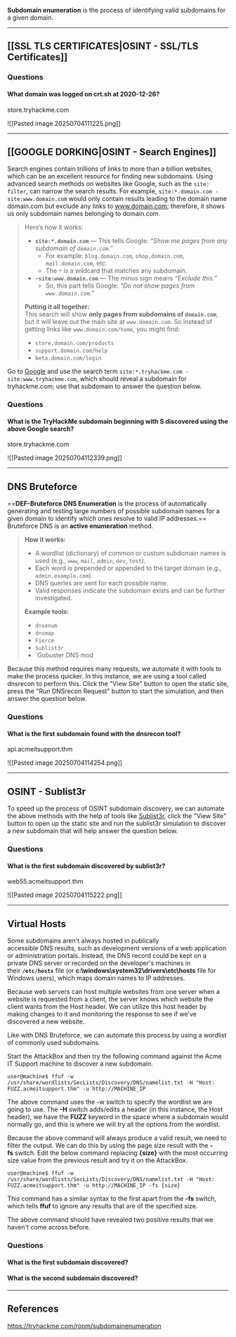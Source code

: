 **Subdomain enumeration** is the process of identifying valid subdomains for a given domain.

---

## [[SSL TLS CERTIFICATES|OSINT - SSL/TLS Certificates]]

### Questions

#### What domain was logged on crt.sh at 2020-12-26?
store.tryhackme.com

![[Pasted image 20250704111225.png]]

---

## [[GOOGLE DORKING|OSINT - Search Engines]]

Search engines contain trillions of links to more than a billion websites, which can be an excellent resource for finding new subdomains. Using advanced search methods on websites like Google, such as the `site: filter`, can narrow the search results. For example, `site:*.domain.com -site:www.domain.com` would only contain results leading to the domain name domain.com but exclude any links to www.domain.com; therefore, it shows us only subdomain names belonging to domain.com.

> Here’s how it works:
> - **`site:*.domain.com`** — This tells Google: _“Show me pages from any subdomain of `domain.com`.”_
>     - For example: `blog.domain.com`, `shop.domain.com`, `mail.domain.com`, etc.
>     - The `*` is a wildcard that matches any subdomain.
> - **`-site:www.domain.com`** — The minus sign means _“Exclude this.”_
>     - So, this part tells Google: _“Do not show pages from `www.domain.com`.”_
> 
> **Putting it all together:**  
> This search will show **only pages from subdomains of `domain.com`**, but it will leave out the main site at `www.domain.com`.
> So instead of getting links like `www.domain.com/home`, you might find:
> - `store.domain.com/products`
> - `support.domain.com/help`
> - `beta.domain.com/login`

Go to [Google](https://tryhackme.com/room/google.com) and use the search term `site:*.tryhackme.com -site:www.tryhackme.com`, which should reveal a subdomain for tryhackme.com; use that subdomain to answer the question below.

### Questions

#### What is the TryHackMe subdomain beginning with **S** discovered using the above Google search?
store.tryhackme.com

![[Pasted image 20250704112339.png]]

---

## DNS Bruteforce

==**DEF-Bruteforce DNS Enumeration** is the process of automatically generating and testing large numbers of possible subdomain names for a given domain to identify which ones resolve to valid IP addresses.== Bruteforce DNS is an **active enumeration** method.

> **How it works:**
> - A wordlist (dictionary) of common or custom subdomain names is used (e.g., `www`, `mail`, `admin`, `dev`, `test`).
> - Each word is prepended or appended to the target domain (e.g., `admin.example.com`).
> - DNS queries are sent for each possible name.
> - Valid responses indicate the subdomain exists and can be further investigated.
> 
> **Example tools:**
> - `dnsenum`
> - `dnsmap`
> - `Fierce`
> - `Sublist3r`
> - `Gobuster DNS mod

Because this method requires many requests, we automate it with tools to make the process quicker. In this instance, we are using a tool called dnsrecon to perform this. Click the "View Site" button to open the static site, press the "Run DNSrecon Request" button to start the simulation, and then answer the question below.

### Questions

#### What is the first subdomain found with the dnsrecon tool?
api.acmeitsupport.thm

![[Pasted image 20250704114254.png]]

---

## OSINT - Sublist3r

To speed up the process of OSINT subdomain discovery, we can automate the above methods with the help of tools like [Sublist3r](https://www.kali.org/tools/sublist3r/), click the "View Site" button to open up the static site and run the sublist3r simulation to discover a new subdomain that will help answer the question below.

### Questions

#### What is the first subdomain discovered by sublist3r?
web55.acmeitsupport.thm

![[Pasted image 20250704115222.png]]

---

## Virtual Hosts

Some subdomains aren't always hosted in publically accessible DNS results, such as development versions of a web application or administration portals. Instead, the DNS record could be kept on a private DNS server or recorded on the developer's machines in their **`/etc/hosts`** file (or **c:\windows\system32\drivers\etc\hosts** file for Windows users), which maps domain names to IP addresses. 

Because web servers can host multiple websites from one server when a website is requested from a client, the server knows which website the client wants from the Host header. We can utilize this host header by making changes to it and monitoring the response to see if we've discovered a new website.

Like with DNS Bruteforce, we can automate this process by using a wordlist of commonly used subdomains.

Start the AttackBox and then try the following command against the Acme IT Support machine to discover a new subdomain.

```shell-session
user@machine$ ffuf -w /usr/share/wordlists/SecLists/Discovery/DNS/namelist.txt -H "Host: FUZZ.acmeitsupport.thm" -u http://MACHINE_IP
```

The above command uses the -w switch to specify the wordlist we are going to use. The **-H** switch adds/edits a header (in this instance, the Host header), we have the **FUZZ** keyword in the space where a subdomain would normally go, and this is where we will try all the options from the wordlist.

Because the above command will always produce a valid result, we need to filter the output. We can do this by using the page size result with the **-fs** switch. Edit the below command replacing **{size}** with the most occurring size value from the previous result and try it on the AttackBox.

```shell-session
user@machine$ ffuf -w /usr/share/wordlists/SecLists/Discovery/DNS/namelist.txt -H "Host: FUZZ.acmeitsupport.thm" -u http://MACHINE_IP -fs {size}
```

This command has a similar syntax to the first apart from the **-fs** switch, which tells **ffuf** to ignore any results that are of the specified size.

The above command should have revealed two positive results that we haven't come across before.

### Questions

#### What is the first subdomain discovered?


#### What is the second subdomain discovered?

---

## References

https://tryhackme.com/room/subdomainenumeration